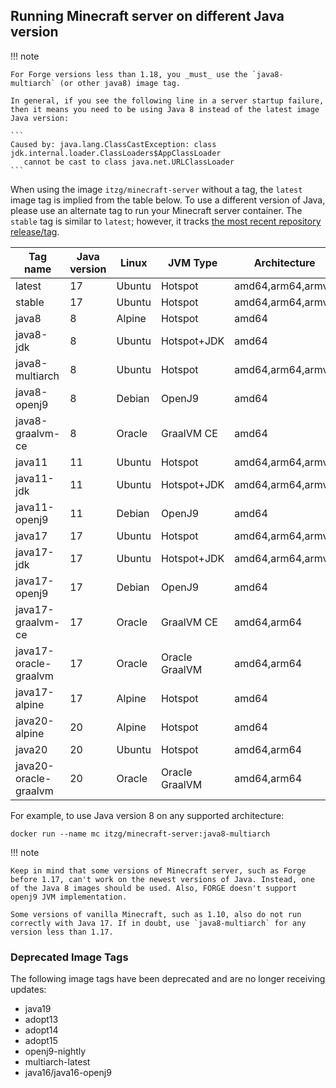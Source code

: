 ## Running Minecraft server on different Java version

!!! note

    For Forge versions less than 1.18, you _must_ use the `java8-multiarch` (or other java8) image tag.

    In general, if you see the following line in a server startup failure, then it means you need to be using Java 8 instead of the latest image Java version:

    ```
    Caused by: java.lang.ClassCastException: class jdk.internal.loader.ClassLoaders$AppClassLoader 
       cannot be cast to class java.net.URLClassLoader
    ```

When using the image `itzg/minecraft-server` without a tag, the `latest` image tag is implied from the table below. To use a different version of Java, please use an alternate tag to run your Minecraft server container. The `stable` tag is similar to `latest`; however, it tracks [the most recent repository release/tag](https://github.com/itzg/docker-minecraft-server/releases/latest).

| Tag name              | Java version | Linux  | JVM Type       | Architecture      |
|-----------------------|--------------|--------|----------------|-------------------|
| latest                | 17           | Ubuntu | Hotspot        | amd64,arm64,armv7 |
| stable                | 17           | Ubuntu | Hotspot        | amd64,arm64,armv7 |
| java8                 | 8            | Alpine | Hotspot        | amd64             |
| java8-jdk             | 8            | Ubuntu | Hotspot+JDK    | amd64             |
| java8-multiarch       | 8            | Ubuntu | Hotspot        | amd64,arm64,armv7 |
| java8-openj9          | 8            | Debian | OpenJ9         | amd64             |
| java8-graalvm-ce      | 8            | Oracle | GraalVM CE     | amd64             |
| java11                | 11           | Ubuntu | Hotspot        | amd64,arm64,armv7 |
| java11-jdk            | 11           | Ubuntu | Hotspot+JDK    | amd64,arm64,armv7 |
| java11-openj9         | 11           | Debian | OpenJ9         | amd64             |
| java17                | 17           | Ubuntu | Hotspot        | amd64,arm64,armv7 |
| java17-jdk            | 17           | Ubuntu | Hotspot+JDK    | amd64,arm64,armv7 |
| java17-openj9         | 17           | Debian | OpenJ9         | amd64             |
| java17-graalvm-ce     | 17           | Oracle | GraalVM CE     | amd64,arm64       |
| java17-oracle-graalvm | 17           | Oracle | Oracle GraalVM | amd64,arm64       |   
| java17-alpine         | 17           | Alpine | Hotspot        | amd64             |
| java20-alpine         | 20           | Alpine | Hotspot        | amd64             |
| java20                | 20           | Ubuntu | Hotspot        | amd64,arm64       |
| java20-oracle-graalvm | 20           | Oracle | Oracle GraalVM | amd64,arm64       |   

For example, to use Java version 8 on any supported architecture:

    docker run --name mc itzg/minecraft-server:java8-multiarch

!!! note

    Keep in mind that some versions of Minecraft server, such as Forge before 1.17, can't work on the newest versions of Java. Instead, one of the Java 8 images should be used. Also, FORGE doesn't support openj9 JVM implementation.
    
    Some versions of vanilla Minecraft, such as 1.10, also do not run correctly with Java 17. If in doubt, use `java8-multiarch` for any version less than 1.17.

### Deprecated Image Tags

The following image tags have been deprecated and are no longer receiving updates:
- java19
- adopt13
- adopt14
- adopt15
- openj9-nightly
- multiarch-latest
- java16/java16-openj9
